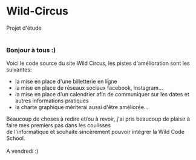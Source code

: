 # Wild-Circus
Projet d'étude <br/><br/>
<h3>Bonjour à tous :)</h3>
<P>Voici le code source du site Wild Circus, les pistes d'amélioration sont les suivantes:
</p>
<ul>
<li>la mise en place d'une billetterie en ligne</li>
<li>la mise en place de réseaux sociaux facebook, instagram...</li>
<li>la mise en place d'un calendrier afin de communiquer sur les dates et autres informations pratiques</li>
<li>la charte graphique mériterai aussi d'être améliorée...</li>
</ul>
<p>Beaucoup de choses à redire et/ou à revoir,  j'ai pris beaucoup de plaisir à faire mes premiers pas dans les coulisses <br/>
de l'informatique et souhaite sincèrement pouvoir intégrer la Wild Code School.<br/><br/>
A vendredi :)
</p>





